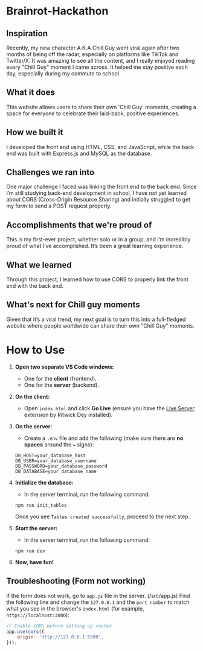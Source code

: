 # Brainrot-Hackathon

## Inspiration
Recently, my new character A.K.A Chill Guy went viral again after two months of being off the radar, especially on platforms like TikTok and Twitter/X. It was amazing to see all the content, and I really enjoyed reading every "Chill Guy" moment I came across. It helped me stay positive each day, especially during my commute to school.

## What it does
This website allows users to share their own 'Chill Guy' moments, creating a space for everyone to celebrate their laid-back, positive experiences.

## How we built it
I developed the front end using HTML, CSS, and JavaScript, while the back end was built with Express.js and MySQL as the database.

## Challenges we ran into
One major challenge I faced was linking the front end to the back end. Since I’m still studying back-end development in school, I have not yet  learned about CORS (Cross-Origin Resource Sharing) and initially struggled to get my form to send a POST request properly.

## Accomplishments that we're proud of
This is my first-ever project, whether solo or in a group, and I’m incredibly proud of what I’ve accomplished. It’s been a great learning experience.

## What we learned
Through this project, I learned how to use CORS to properly link the front end with the back end.

## What's next for Chill guy moments
Given that it’s a viral trend, my next goal is to turn this into a full-fledged website where people worldwide can share their own "Chill Guy" moments.

# How to Use

1. **Open two separate VS Code windows:**
   - One for the **client** (frontend).
   - One for the **server** (backend).

2. **On the client:**
   - Open `index.html` and click **Go Live** (ensure you have the [Live Server](https://marketplace.visualstudio.com/items?itemName=ritwickdey.LiveServer) extension by Ritwick Dey installed).

3. **On the server:**
   - Create a `.env` file and add the following (make sure there are **no spaces** around the `=` signs):
   ```
   DB_HOST=your_database_host
   DB_USER=your_database_username
   DB_PASSWORD=your_database_password
   DB_DATABASE=your_database_name

4. **Initialize the database:**
    - In the server terminal, run the following command:
    ```
    npm run init_tables
    ```
    Once you see `Tables created successfully`, proceed to the next step.

5. **Start the server:**
    - In the server terminal, run the following command:
    ```
    npm run dev
    ```

6. **Now, have fun!**

## Troubleshooting (Form not working)
If the form does not work, go to `app.js` file in the server. (/src/app.js)
Find the following line and change the `127.0.0.1` and the `port number` to match what you see in the browser's `index.html` (for example, `https://localhost:3000`):
```js
// Enable CORS before setting up routes
app.use(cors({
    origin: 'http://127.0.0.1:5500',
}));
```